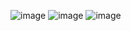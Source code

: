 ![image](https://github.com/user-attachments/assets/d2090a65-9b40-4c3a-bceb-74b151227c00)
![image](https://github.com/user-attachments/assets/b341fb22-fde5-41bc-b33c-8bf621646b4b)
![image](https://github.com/user-attachments/assets/65ac12c5-bcc7-41f1-8557-9f6ac8d4cd67)
